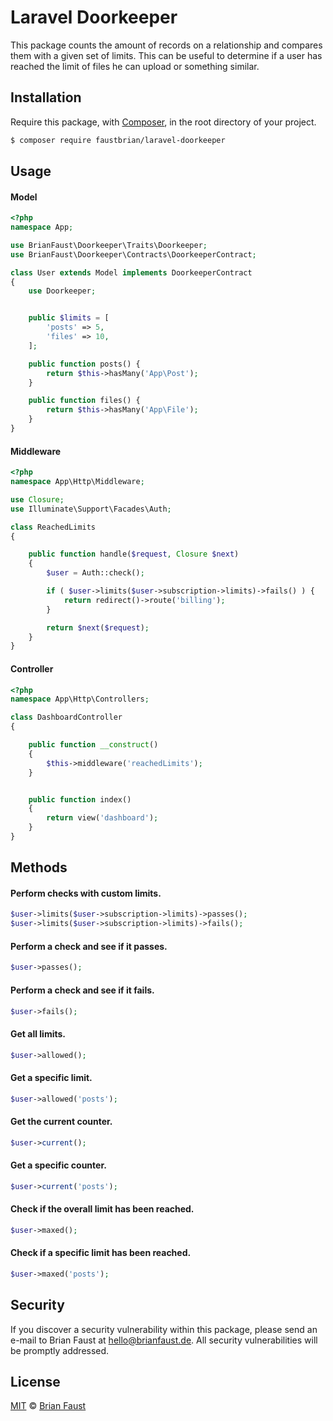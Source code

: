 # Laravel Doorkeeper


This package counts the amount of records on a relationship and compares them with a given set of limits. This can be useful to determine if a user has reached the limit of files he can upload or something similar.
## Installation

Require this package, with [Composer](https://getcomposer.org/), in the root directory of your project.

``` bash
$ composer require faustbrian/laravel-doorkeeper
```

## Usage

#### Model
``` php
<?php
namespace App;

use BrianFaust\Doorkeeper\Traits\Doorkeeper;
use BrianFaust\Doorkeeper\Contracts\DoorkeeperContract;

class User extends Model implements DoorkeeperContract
{
    use Doorkeeper;


    public $limits = [
        'posts' => 5,
        'files' => 10,
    ];

    public function posts() {
        return $this->hasMany('App\Post');
    }

    public function files() {
        return $this->hasMany('App\File');
    }
}
```

#### Middleware
``` php
<?php
namespace App\Http\Middleware;

use Closure;
use Illuminate\Support\Facades\Auth;

class ReachedLimits
{

    public function handle($request, Closure $next)
    {
        $user = Auth::check();

        if ( $user->limits($user->subscription->limits)->fails() ) {
            return redirect()->route('billing');
        }

        return $next($request);
    }
}
```

#### Controller
``` php
<?php
namespace App\Http\Controllers;

class DashboardController
{

    public function __construct()
    {
        $this->middleware('reachedLimits');
    }


    public function index()
    {
        return view('dashboard');
    }
}
```

## Methods

#### Perform checks with custom limits.
``` php
$user->limits($user->subscription->limits)->passes();
$user->limits($user->subscription->limits)->fails();
```

#### Perform a check and see if it passes.
``` php
$user->passes();
```

#### Perform a check and see if it fails.
``` php
$user->fails();
```

#### Get all limits.
``` php
$user->allowed();
```

#### Get a specific limit.
``` php
$user->allowed('posts');
```

#### Get the current counter.
``` php
$user->current();
```

#### Get a specific counter.
``` php
$user->current('posts');
```

#### Check if the overall limit has been reached.
``` php
$user->maxed();
```

#### Check if a specific limit has been reached.
``` php
$user->maxed('posts');
```

## Security

If you discover a security vulnerability within this package, please send an e-mail to Brian Faust at hello@brianfaust.de. All security vulnerabilities will be promptly addressed.

## License

[MIT](LICENSE) © [Brian Faust](https://brianfaust.de)
